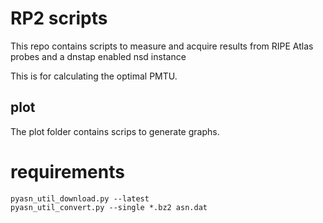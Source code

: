 # RP2 scripts
This repo contains scripts to measure and acquire results from RIPE Atlas
probes and a dnstap enabled nsd instance

This is for calculating the optimal PMTU.

## plot
The plot folder contains scrips to generate graphs.

# requirements
```
pyasn_util_download.py --latest
pyasn_util_convert.py --single *.bz2 asn.dat
```
